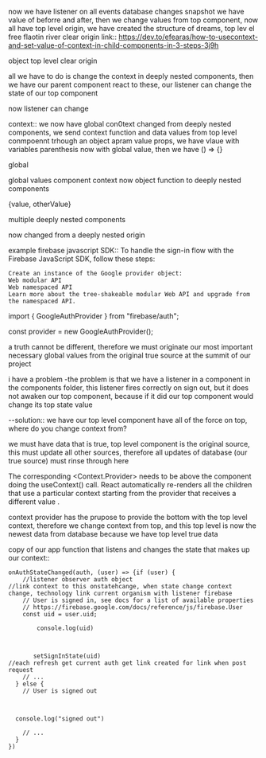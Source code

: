 now we have listener on all events database changes snapshot 
we have value of beforre and after, then 
we change values from top component, now all have top level origin, we have created the structure of dreams, top lev el free flaotin river clear origin
link::
https://dev.to/efearas/how-to-usecontext-and-set-value-of-context-in-child-components-in-3-steps-3j9h



object top level clear origin

all we have to do is change the context in deeply nested components, then we have our parent component react to these,
our listener can change the state of our top component

now listener can change 

context:: we now have global con0text changed from deeply nested components, we send context function and data values from top level conmpoennt trhough an object apram value props, we have vlaue with variables parenthesis now with global value, then we have () => {}

global 

global values component
context now object function to deeply nested components


{value, otherValue}






multiple deeply nested components 

now changed from a deeply nested origin



example firebase javascript SDK::
To handle the sign-in flow with the Firebase JavaScript SDK, follow these steps:

    Create an instance of the Google provider object:
    Web modular API
    Web namespaced API
    Learn more about the tree-shakeable modular Web API and upgrade from the namespaced API.

import { GoogleAuthProvider } from "firebase/auth";

const provider = new GoogleAuthProvider();





a truth cannot be different, therefore we must originate our most important necessary global values from the original true source at the summit of our project



i have a problem
-the problem is that we have a listener in a component in the components folder, this listener fires correctly on sign out, but it does not awaken our top component, because if it did our top component would change its top state value

--solution::
we have our top level component have all of the force on top, where do you change context from?

we must have data that is true, top level component is the original source, this must update all other sources, therefore all updates of database (our true source) must rinse through here  


The corresponding <Context.Provider> needs to be above the component doing the useContext() call. React automatically re-renders all the children that use a particular context starting from the provider that receives a different value .


context provider has the prupose to provide the bottom with the top level context, therefore we change context from top, and this top level is now the newest data from database because we have top level true data








copy of our app function that listens and changes the state that makes up our context::



 
    onAuthStateChanged(auth, (user) => {if (user) {
        //listener observer auth object
    //link context to this onstatehcange, when state change context change, technology link current organism with listener firebase    
        // User is signed in, see docs for a list of available properties
        // https://firebase.google.com/docs/reference/js/firebase.User
        const uid = user.uid;
    
            console.log(uid)
    
        
     
           setSignInState(uid)
    //each refresh get current auth get link created for link when post request
        // ...
      } else {
        // User is signed out
    
    
        
      console.log("signed out")

        // ...
      }
    }) 